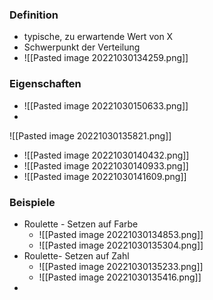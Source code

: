 ### Definition
+ typische, zu erwartende Wert von X
+ Schwerpunkt der Verteilung
+ ![[Pasted image 20221030134259.png]]

### Eigenschaften
+ ![[Pasted image 20221030150633.png]]
+ 
![[Pasted image 20221030135821.png]]
+ ![[Pasted image 20221030140432.png]]
+ ![[Pasted image 20221030140933.png]]
+ ![[Pasted image 20221030141609.png]]


### Beispiele
+ Roulette - Setzen auf Farbe
	+ ![[Pasted image 20221030134853.png]]
	+ ![[Pasted image 20221030135304.png]]
+ Roulette- Setzen auf Zahl
	+ ![[Pasted image 20221030135233.png]]
	+ ![[Pasted image 20221030135416.png]]
+ 